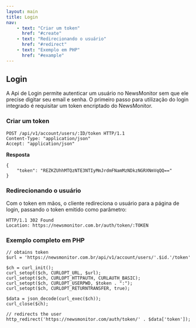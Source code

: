 ```yaml
---
layout: main
title: Login
nav:
    - text: "Criar um token"
      href: "#create"
    - text: "Redirecionando o usuário"
      href: "#redirect"
    - text: "Exemplo em PHP"
      href: "#example"
---
```


## Login

A Api de Login permite autenticar um usuário no NewsMonitor sem que ele precise digitar seu email e senha. O primeiro passo para utilização do login integrado é requisitar um token encriptado do NewsMonitor.


### <a id="create">Criar um token</a>

    POST /api/v1/account/users/:ID/token HTTP/1.1
    Content-Type: "application/json"
    Accept: "application/json"

**Resposta**

    {
        "token": "REZKZUhhMTQzNTE3NTIyMmJrdmFNamMzNDkzNGRXNmVqQQ=="
    }

### <a id="redirect">Redirecionando o usuário</a>

Com o token em mãos, o cliente redireciona o usuário para a página de login, passando o token emitido como parâmetro:

    HTTP/1.1 302 Found
    Location: https://newsmonitor.com.br/auth/token/:TOKEN

### <a id="example">Exemplo completo em PHP</a>

    // obtains token
    $url = 'https://newsmonitor.com.br/api/v1/account/users/'.$id.'/token'
    
    $ch = curl_init();
    curl_setopt($ch, CURLOPT_URL, $url);
    curl_setopt($ch, CURLOPT_HTTPAUTH, CURLAUTH_BASIC);
    curl_setopt($ch, CURLOPT_USERPWD, $token . ":");
    curl_setopt($ch, CURLOPT_RETURNTRANSFER, true);
    
    $data = json_decode(curl_exec($ch));
    curl_close($ch);
    
    // redirects the user
    http_redirect('https://newsmonitor.com/auth/token/' . $data['token']);

